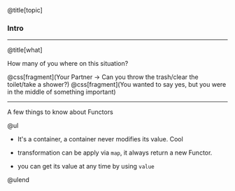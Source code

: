 @title[topic]

### Intro

---

@title[what]

How many of you where on this situation?

@css[fragment](Your Partner -> Can you throw the trash/clear the toilet/take a shower?)
@css[fragment](You wanted to say yes, but you were in the middle of something important)

---

A few things to know about Functors

@ul

- It's a container, a container never modifies its value. Cool

- transformation can be apply via `map`, it always return a new Functor.

- you can get its value at any time by using `value`

@ulend

